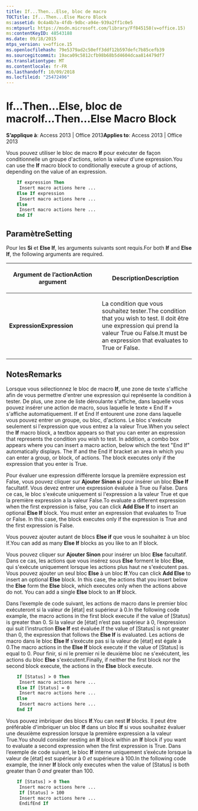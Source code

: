 ```yaml
---
title: If...Then...Else, bloc de macro
TOCTitle: If...Then...Else Macro Block
ms:assetid: 0c4a4b7a-4fdb-9dbc-a94e-939a2ff1c0e5
ms:mtpsurl: https://msdn.microsoft.com/library/Ff845158(v=office.15)
ms:contentKeyID: 48543188
ms.date: 09/18/2015
mtps_version: v=office.15
ms.openlocfilehash: 79e5379ad2c50eff3ddf12b597defc7b85cefb39
ms.sourcegitcommit: 19aca09c5812cfb98b68b5d4604dcaa814479df7
ms.translationtype: MT
ms.contentlocale: fr-FR
ms.lasthandoff: 10/09/2018
ms.locfileid: "25472496"
---
```

# <a name="ifthenelse-macro-block"></a><span data-ttu-id="1cd5a-102">If...Then...Else, bloc de macro</span><span class="sxs-lookup"><span data-stu-id="1cd5a-102">If...Then...Else Macro Block</span></span>


<span data-ttu-id="1cd5a-103">**S’applique à**: Access 2013 | Office 2013</span><span class="sxs-lookup"><span data-stu-id="1cd5a-103">**Applies to**: Access 2013 | Office 2013</span></span>

<span data-ttu-id="1cd5a-104">Vous pouvez utiliser le bloc de macro **If** pour exécuter de façon conditionnelle un groupe d'actions, selon la valeur d'une expression.</span><span class="sxs-lookup"><span data-stu-id="1cd5a-104">You can use the **If** macro block to conditionally execute a group of actions, depending on the value of an expression.</span></span>

```vb
    If expression Then 
     Insert macro actions here ... 
    Else If expression 
     Insert macro actions here ... 
    Else 
     Insert macro actions here ... 
    End If
```

## <a name="setting"></a><span data-ttu-id="1cd5a-105">Paramètre</span><span class="sxs-lookup"><span data-stu-id="1cd5a-105">Setting</span></span>

<span data-ttu-id="1cd5a-106">Pour les **Si** et **Else If**, les arguments suivants sont requis.</span><span class="sxs-lookup"><span data-stu-id="1cd5a-106">For both **If** and **Else If**, the following arguments are required.</span></span>

<table>
<colgroup>
<col style="width: 50%" />
<col style="width: 50%" />
</colgroup>
<thead>
<tr class="header">
<th><p><span data-ttu-id="1cd5a-107">Argument de l’action</span><span class="sxs-lookup"><span data-stu-id="1cd5a-107">Action argument</span></span></p></th>
<th><p><span data-ttu-id="1cd5a-108">Description</span><span class="sxs-lookup"><span data-stu-id="1cd5a-108">Description</span></span></p></th>
</tr>
</thead>
<tbody>
<tr class="odd">
<td><p><span data-ttu-id="1cd5a-109"><strong>Expression</strong></span><span class="sxs-lookup"><span data-stu-id="1cd5a-109"><strong>Expression</strong></span></span></p></td>
<td><p><span data-ttu-id="1cd5a-110">La condition que vous souhaitez tester.</span><span class="sxs-lookup"><span data-stu-id="1cd5a-110">The condition that you wish to test.</span></span> <span data-ttu-id="1cd5a-111">Il doit être une expression qui prend la valeur True ou False.</span><span class="sxs-lookup"><span data-stu-id="1cd5a-111">It must be an expression that evaluates to True or False.</span></span></p></td>
</tr>
</tbody>
</table>


## <a name="remarks"></a><span data-ttu-id="1cd5a-112">Notes</span><span class="sxs-lookup"><span data-stu-id="1cd5a-112">Remarks</span></span>

<span data-ttu-id="1cd5a-p102">Lorsque vous sélectionnez le bloc de macro **If**, une zone de texte s'affiche afin de vous permettre d'entrer une expression qui représente la condition à tester. De plus, une zone de liste déroulante s'affiche, dans laquelle vous pouvez insérer une action de macro, sous laquelle le texte « End If » s'affiche automatiquement. If et End If entourent une zone dans laquelle vous pouvez entrer un groupe, ou bloc, d'actions. Le bloc s'exécute seulement si l'expression que vous entrez a la valeur True.</span><span class="sxs-lookup"><span data-stu-id="1cd5a-p102">When you select the **If** macro block, a textbox appears so that you can enter an expression that represents the condition you wish to test. In addition, a combo box appears where you can insert a macro action, below which the text "End If" automatically displays. The If and the End If bracket an area in which you can enter a group, or block, of actions. The block executes only if the expression that you enter is True.</span></span>

<span data-ttu-id="1cd5a-p103">Pour évaluer une expression différente lorsque la première expression est False, vous pouvez cliquer sur **Ajouter Sinon si** pour insérer un bloc **Else If** facultatif. Vous devez entrer une expression évaluée à True ou False. Dans ce cas, le bloc s'exécute uniquement si l'expression a la valeur True et que la première expression a la valeur False.</span><span class="sxs-lookup"><span data-stu-id="1cd5a-p103">To evaluate a different expression when the first expression is false, you can click **Add Else If** to insert an optional **Else If** block. You must enter an expression that evaluates to True or False. In this case, the block executes only if the expression is True and the first expression is False.</span></span>

<span data-ttu-id="1cd5a-120">Vous pouvez ajouter autant de blocs **Else if** que vous le souhaitez à un bloc If.</span><span class="sxs-lookup"><span data-stu-id="1cd5a-120">You can add as many **Else If** blocks as you like to an If block.</span></span>

<span data-ttu-id="1cd5a-p104">Vous pouvez cliquer sur **Ajouter Sinon** pour insérer un bloc **Else** facultatif. Dans ce cas, les actions que vous insérez sous **Else** forment le bloc **Else**, qui s'exécute uniquement lorsque les actions plus haut ne s'exécutent pas. Vous pouvez ajouter un seul bloc **Else** à un bloc **If**.</span><span class="sxs-lookup"><span data-stu-id="1cd5a-p104">You can click **Add Else** to insert an optional **Else** block. In this case, the actions that you insert below the **Else** form the **Else** block, which executes only when the actions above do not. You can add a single **Else** block to an **If** block.</span></span>

<span data-ttu-id="1cd5a-124">Dans l’exemple de code suivant, les actions de macro dans le premier bloc exécuteront si la valeur de \[état\] est supérieur à 0.</span><span class="sxs-lookup"><span data-stu-id="1cd5a-124">In the following code example, the macro actions in the first block execute if the value of \[Status\] is greater than 0.</span></span> <span data-ttu-id="1cd5a-125">Si la valeur de \[état\] n’est pas supérieur à 0, l’expression qui suit l’instruction **Else If** est évaluée.</span><span class="sxs-lookup"><span data-stu-id="1cd5a-125">If the value of \[Status\] is not greater than 0, the expression that follows the **Else If** is evaluated.</span></span> <span data-ttu-id="1cd5a-126">Les actions de macro dans le bloc **Else If** s’exécute pas si la valeur de \[état\] est égale à 0.</span><span class="sxs-lookup"><span data-stu-id="1cd5a-126">The macro actions in the **Else If** block execute if the value of \[Status\] is equal to 0.</span></span> <span data-ttu-id="1cd5a-127">Pour finir, si ni le premier ni le deuxième bloc ne s'exécutent, les actions du bloc **Else** s'exécutent.</span><span class="sxs-lookup"><span data-stu-id="1cd5a-127">Finally, if neither the first block nor the second block execute, the actions in the **Else** block execute.</span></span>

```vb
    If [Status] > 0 Then 
     Insert macro actions here ... 
    Else If [Status] = 0 
     Insert macro actions here ... 
    Else 
     Insert macro actions here ... 
    End If
```

<span data-ttu-id="1cd5a-128">Vous pouvez imbriquer des blocs **If**.</span><span class="sxs-lookup"><span data-stu-id="1cd5a-128">You can nest **If** blocks.</span></span> <span data-ttu-id="1cd5a-129">Il peut être préférable d'imbriquer un bloc **If** dans un bloc **If** si vous souhaitez évaluer une deuxième expression lorsque la première expression a la valeur True.</span><span class="sxs-lookup"><span data-stu-id="1cd5a-129">You should consider nesting an **If** block within an **If** block if you want to evaluate a second expression when the first expression is True.</span></span> <span data-ttu-id="1cd5a-130">Dans l’exemple de code suivant, le bloc **If** interne uniquement s’exécute lorsque la valeur de \[état\] est supérieur à 0 *et* supérieure à 100.</span><span class="sxs-lookup"><span data-stu-id="1cd5a-130">In the following code example, the inner **If** block only executes when the value of \[Status\] is both greater than 0 *and* greater than 100.</span></span>

```vb
    If [Status] > 0 Then 
     Insert macro actions here ... 
     If [Status] > 100 
     Insert macro actions here ... 
     EndifEnd If
```
